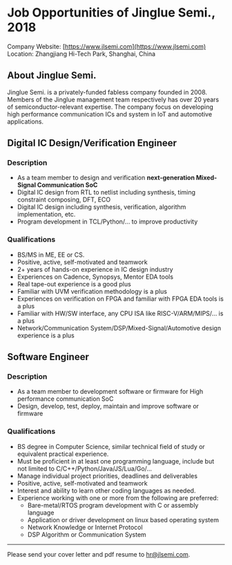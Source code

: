 # Job Opportunities of Jinglue Semi., 2018

Company Website: [https://www.jlsemi.com](https://www.jlsemi.com)
Location: Zhangjiang Hi-Tech Park, Shanghai, China

## About Jinglue Semi.

Jinglue Semi. is a privately-funded fabless company founded in 2008. Members of the Jinglue management team respectively has over 20 years of semiconductor-relevant expertise. The company focus on developing high performance communication ICs and system in IoT and automotive applications. 

## Digital IC Design/Verification Engineer

### Description

- As a team member to design and verification **next-generation Mixed-Signal Communication SoC**
- Digital IC design from RTL to netlist including synthesis, timing constraint composing, DFT, ECO
- Digital IC design including synthesis, verification, algorithm implementation, etc.
- Program development in TCL/Python/... to improve productivity

### Qualifications

- BS/MS in ME, EE or CS.
- Positive, active, self-motivated and teamwork
- 2+ years of hands-on experience in IC design industry
- Experiences on Cadence, Synopsys, Mentor EDA tools
- Real tape-out experience is a good plus
- Familiar with UVM verification methodology is a plus
- Experiences on verification on FPGA and familiar with FPGA EDA tools is a plus
- Familiar with HW/SW interface, any CPU ISA like RISC-V/ARM/MIPS/... is a plus
- Network/Communication System/DSP/Mixed-Signal/Automotive design experience is a plus

## Software Engineer

### Description

- As a team member to development software or firmware for High performance communication SoC
- Design, develop, test, deploy, maintain and improve software or firmware

### Qualifications

- BS degree in Computer Science, similar technical field of study or equivalent practical experience.
- Must be proficient in at least one programming language, include but not limited to C/C++/Python/Java/JS/Lua/Go/...
- Manage individual project priorities, deadlines and deliverables
- Positive, active, self-motivated and teamwork
- Interest and ability to learn other coding languages as needed.
- Experience working with one or more from the following are preferred:
    - Bare-metal/RTOS program development with C or assembly language
    - Application or driver development on linux based operating system
    - Network Knowledge or Internet Protocol
    - DSP Algorithm or Communication System

----

Please send your cover letter and pdf resume to <hr@jlsemi.com>.
